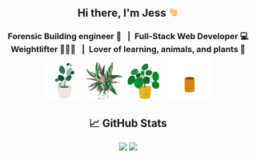 <h2 align="center">
Hi there, I'm Jess
 <img src="https://raw.githubusercontent.com/jessoliva/jessoliva/main/assets/hi.gif" width="4%">
</h2>

<h3 align="center">
Forensic Building engineer 🏬 &ensp;|&ensp;Full-Stack Web Developer 💻 
</br>
Weightlifter 🏋🏽‍♀️ &ensp;|&ensp;Lover of learning, animals, and plants 🌱

</br>
<img src="https://raw.githubusercontent.com/jessoliva/jessoliva/main/assets/plant.gif" width="15%">
<img src="https://raw.githubusercontent.com/jessoliva/jessoliva/main/assets/plant6.gif" width="15%">
<img src="https://raw.githubusercontent.com/jessoliva/jessoliva/main/assets/plant2.gif" width="15%">
<img src="https://raw.githubusercontent.com/jessoliva/jessoliva/main/assets/plant5.gif" width="18%">
</h3> 

<h2 align="center">
📈 GitHub Stats 
</h2>
<p align="center">
<img src="https://github-readme-stats.vercel.app/api/top-langs/?username=jessoliva&layout=compact&theme=nightowl">

<img src="https://github-readme-stats.vercel.app/api?username=jessoliva&theme=nightowl&show_icons=true&count_private=true">
</p>



<!--
https://raw.githubusercontent.com/<User>/<Repository>/<branch>/<path/to/gif>

**jessoliva/jessoliva** is a ✨ _special_ ✨ repository because its `README.md` (this file) appears on your GitHub profile.

Here are some ideas to get you started:

- 🔭 I’m currently working on ...
- 🌱 I’m currently learning ...
- 👯 I’m looking to collaborate on ...
- 🤔 I’m looking for help with ...
- 💬 Ask me about ...
- 📫 How to reach me: ...
- 😄 Pronouns: ...
- ⚡ Fun fact: ...
-->